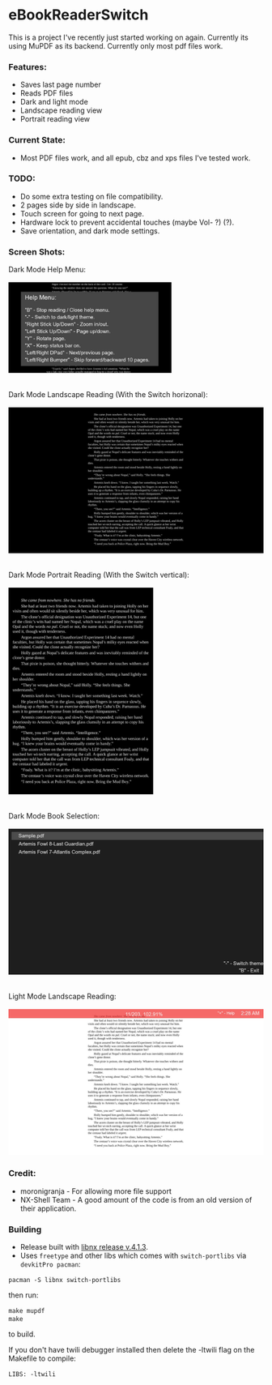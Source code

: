 # eBookReaderSwitch

This is a project I've recently just started working on again. Currently its using MuPDF as its backend. Currently only most pdf files work.

### Features:
* Saves last page number
* Reads PDF files
* Dark and light mode
* Landscape reading view
* Portrait reading view

### Current State:
* Most PDF files work, and all epub, cbz and xps files I've tested work.

### TODO:
* Do some extra testing on file compatibility.
* 2 pages side by side in landscape.
* Touch screen for going to next page.
* Hardware lock to prevent accidental touches (maybe Vol- ?) (?).
* Save orientation, and dark mode settings.

### Screen Shots:

Dark Mode Help Menu:
<br></br>
<img src="screenshots/darkModeHelp.jpg" width="322" height="178.4">
<br></br>

Dark Mode Landscape Reading (With the Switch horizonal):
<br></br>
<img src="screenshots/darkModeLandscape.jpg" width="512" height="288">
<br></br>

Dark Mode Portrait Reading (With the Switch vertical):
<br></br>
<img src="screenshots/darkModePortrait.jpg" width="285.6" height="408.8">
<br></br>

Dark Mode Book Selection:
<br></br>
<img src="screenshots/darkModeSelection.jpg" width="512" height="288">
<br></br>

Light Mode Landscape Reading:
<br></br>
<img src="screenshots/lightModeLandscape.jpg" width="512" height="288">

### Credit:
* moronigranja - For allowing more file support
* NX-Shell Team - A good amount of the code is from an old version of their application.

### Building
* Release built with [libnx release v.4.1.3](https://github.com/switchbrew/libnx).
* Uses `freetype` and other libs which comes with `switch-portlibs` via `devkitPro pacman`:
```
pacman -S libnx switch-portlibs
```
then run:
```
make mupdf
make
```
to build.

If you don't have twili debugger installed then delete the -ltwili flag on the Makefile to compile:
```
LIBS: -ltwili
```
